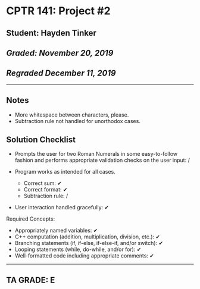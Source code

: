 # CPTR 141: Project #2
## Student: Hayden Tinker
## *Graded: November 20, 2019*
## *Regraded December 11, 2019*
------
## Notes
* More whitespace between characters, please.
* Subtraction rule not handled for unorthodox cases.

## Solution Checklist

* Prompts the user for two Roman Numerals in some easy-to-follow fashion and performs appropriate validation checks on the user input: /

* Program works as intended for all cases.
    * Correct sum: ✔
    * Correct format: ✔
    * Subtraction rule: /

* User interaction handled gracefully: ✔

Required Concepts:
* Appropriately named variables: ✔
* C++ computation (addition, multiplication, division, etc.): ✔
* Branching statements (if, if-else, if-else-if, and/or switch): ✔
* Looping statements (while, do-while, and/or for): ✔
* Well-formatted code including appropriate comments: ✔
---
## TA GRADE: E